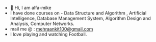 - 👋 Hi, I am alfa-mike
- I have done courses on - Data Structure and Algorithm , Artificial Intelligence, Database Management System, Algorithm Design and Analysis, Computer Networks.
- mail me @ : mehraankit100@gmail.com
- I love playing and watching Football.

<!---
alfa-mike/alfa-mike is a ✨ special ✨ repository because its `README.md` (this file) appears on your GitHub profile.
You can click the Preview link to take a look at your changes.
--->
